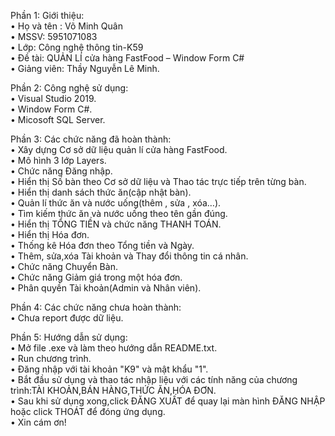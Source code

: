  Phần 1: Giới thiệu:        
• Họ và tên : Võ Minh Quân  
•	MSSV: 5951071083  
•	Lớp: Công nghệ thông tin-K59  
•	Đề tài: QUẢN LÍ cửa hàng FastFood – Window Form C#  
•	Giảng viên: Thầy Nguyễn Lê Minh.   

Phần 2: Công nghệ sử dụng:  
•	Visual Studio 2019.  
•	Window Form C#.  
•	Micosoft SQL Server.    

Phần 3: Các chức năng đã hoàn thành:  
•	Xây dựng Cơ sở dữ liệu quản lí cửa hàng FastFood.  
•	Mô hình 3 lớp Layers.  
•	Chức năng Đăng nhập.  
•	Hiển thị Số bàn theo Cơ sở dữ liệu và Thao tác trực tiếp trên từng bàn.  
•	Hiển thị danh sách thức ăn(cập nhật bàn).  
•	Quản lí thức ăn và nước uống(thêm , sửa , xóa…).  
•	Tìm kiếm thức ăn và nước uống theo tên gần đúng.   
•	Hiển thị TỔNG TIỀN và chức năng THANH TOÁN.  
•	Hiển thị Hóa đơn.   
•	Thống kê Hóa đơn theo Tổng tiền và Ngày.  
•	Thêm, sửa,xóa Tài khoản và Thay đổi thông tin cá nhân.  
•	Chức năng Chuyển Bàn.  
•	Chức năng Giảm giá trong một hóa đơn.  
•	Phân quyền Tài khoản(Admin và Nhân viên).  

Phần 4: Các chức năng chưa hoàn thành:  
•	Chưa report được dữ liệu.    

Phần 5:	Hướng dẫn sử dụng:  
•	Mở file .exe và làm theo hướng dẫn README.txt.  
•	Run chương trình.  
•	Đăng nhập với tài khoản "K9" và mật khẩu "1".    
•	Bắt đầu sử dụng và thao tác nhập liệu với các tính năng của chương trình:TÀI KHOẢN,BÁN HÀNG,THỨC ĂN,HÓA ĐƠN.  
•	Sau khi sử dụng xong,click ĐĂNG XUẤT để quay lại màn hình ĐĂNG NHẬP hoặc click THOÁT để đóng ứng dụng.  
•	Xin cám ơn!  
